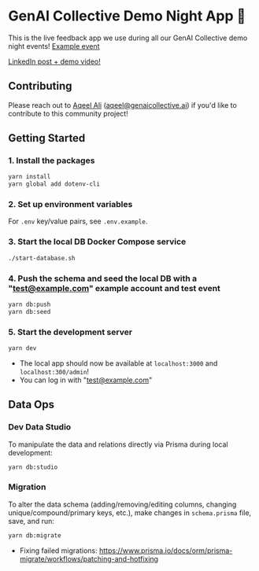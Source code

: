 # GenAI Collective Demo Night App 🚀

This is the live feedback app we use during all our GenAI Collective demo night events! [Example event](https://lu.ma/sf-demo)

[LinkedIn post + demo video!](https://www.linkedin.com/posts/chappyasel_yes-i-actually-built-an-entire-app-for-the-activity-7199495003709034496-dstA)

## Contributing

Please reach out to [Aqeel Ali](https://www.linkedin.com/in/aliaqeel/) (<aqeel@genaicollective.ai>) if you'd like to contribute to this community project!

## Getting Started

### 1. Install the packages

```bash
yarn install
yarn global add dotenv-cli
```

### 2. Set up environment variables

For `.env` key/value pairs, see `.env.example`.

### 3. Start the local DB Docker Compose service

```bash
./start-database.sh
```

### 4. Push the schema and seed the local DB with a "<test@example.com>" example account and test event

```bash
yarn db:push
yarn db:seed
```

### 5. Start the development server

```bash
yarn dev
```

- The local app should now be available at `localhost:3000` and `localhost:300/admin`!
- You can log in with "<test@example.com>"

## Data Ops

### Dev Data Studio

To manipulate the data and relations directly via Prisma during local development:

```bash
yarn db:studio
```

### Migration

To alter the data schema (adding/removing/editing columns, changing unique/compound/primary keys, etc.), make changes in `schema.prisma` file, save, and run:

```bash
yarn db:migrate
```

- Fixing failed migrations:
  <https://www.prisma.io/docs/orm/prisma-migrate/workflows/patching-and-hotfixing>
